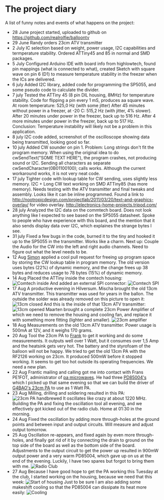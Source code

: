 The project diary
=================

A list of funny notes and events of what happens on the project:

- 28 June project started, uploaded to github on https://github.com/realrolfje/balloontv
- 29 June Randy orders 23cm ATV transmitter
- 2 July IC selection based on weight, power usage, I2C capabilities and termperature
  stability. Ordered ATTiny45 and 85 in normal and SMD packages.
- 5 July Configured Arduino IDE with board info from highlowtech, found pin mappings
  (what is connected to what), created Sketch with square wave on pin 6 (D1) to measure
  temperature stability in the freezer when the ICs are delivered.
- 6 july Added I2C library, added code for programming the SP5055, and some pseudo
  code to calculate the divider.
- 7 july Tested the ATTiny 45 (8 pin DIL housing, 8MHz) for temperature stability. Code
  for flipping a pin every 1 mS, produces aa square wave.
  At room temperature: 525,0 Hz (with some jitter)
  After 45 minutes without power in a freezer, at -20 C: 515,2 Hz (with jitter, 4% slower).
  After 20 minutes under power in the freezer, back up to 516 Hz.
  After 4 more minutes under power in the freezer, back up to 517 Hz.
  Conclusion: Temperature instability will likely not be a problem in this application.
- 8 july I2C code added, screenshot of the oscilloscope showing data being transmitted,
  looking good so far.
- 10 july Added CW sounder on pin 1. Problem: Long strings don't fit the program memory.
  When using the original idea to do cwSendText("SOME TEXT HERE"), the program crashes,
  not producing sound or I2C. Sending all characters as separate cwSendCharacter(0B01100100);
  calls works. Although the current workaround works, it is not very neat code.
- 17 july Tighter code with lookup table for CW sending, uses slightly less memory.
  I2C + Long CW text working on SMD ATTiny85 (has more memory). Needs testing with the
  ATV transmitter and final tweaks and assembly. Looks like it can be inline programmed.
  Found a link to http://nootropicdesign.com/projectlab/2011/03/20/text-and-graphics-overlay/
  for video overlay.
  http://electronics-home-projects.tripod.com/
- 28 july Analyzed the I2C data on the commtech board. Does not look anything like I
  expected to see based on the SP5055 datasheet. Spoke to people who have experience with
  this board, and the mention that it also sends display data over I2C, which explaines the
  strange bytes I see.
- 31 july Fixed a few bugs in the code, burned it to the tiny and hooked it up to the
  SP5055 in the transmitter. Works like a charm. Next up: Couple the Audio for the CW
  into the left and right audio channels. Need to figure out what the level needs to be.
- 12 Aug [Simon](http://www.hamspirit.nl/mediawiki/index.php/Main_Page) applied a cool
  pull request for freeing up program space by storing the CW lookup table in program
  memory. The old version uses bytes (22%) of dynamic memory, and the change frees up
  38 bytes and reduces usage to 78 bytes (15%) of dynamic memory.
- 14 Aug Placed the ATTiny inside the comtech housing:
  ![Comtech inside](images/comtech-with-attiny.jpg)
  And added an external SPI connector:
  ![Comtech SPI](images/comtech-with-attiny-spi.jpg)
- 17 Aug A productive evening in Hilversum. Mischa brought the old 13cm ATV transmitter.
  This transmitter was used for years in the ballon. The outside the solder was already
  removed on this picture to open it:
  ![13cm closed](images/13cm-atv-closed.jpg)
  And this is the inside of that 13cm ATV transmitter:
  ![13cm opened](images/13cm-atv-open.jpg)
  Maarten brought a complete 23cm Power Amplifier of which we need to remove the housing
  and cooling fan, and replace it with something more fitting (lighter and smaller).
  ![23cm amplifier](images/23cm-amplifier-complete.jpg)
- 18 Aug Measurements on the old 13cm ATV transmitter. Power usage is 500mA at 12V, and
  it weighs 170 grams.
- 20 Aug Tool the 23cm PA to [Frank](http://pe3frx.nl/) to get it working and do some
  measurements. It outputs well over 1 Watt, but it consumes over 1,5 Amp and the heatsink
  gets very hot. The battery and the styrofoam of the balloon will not be happy. We tried
  to get the old 13cm PA with the RF2126 working on 23cm. It produced 500mW before it
  stopped working. It seems to get too hot outside its operating frequencies. We need a
  new plan.
- 22 Aug Frantic mailing and calling got me into contact with Frans PE1FOT, administrator
  of [pa microwaves](http://www.pamicrowaves.nl). He had three [PD85004's](datasheets/pd85004.pdf)
  which I picked up that same evening so that we can build the driver of
  [G4BAO's 23cm PA](datasheets/driver_Build1_1.pdf) to use as 1 Watt PA. 
- 23 Aug Milling, drilling and soldering resulted in this PA:
  ![23cm PA handbrewed](images/23cm-PA-g4BAO-copy.jpg)
  It oscillates like crazy at about 1220 MHz. Building the PA and fixing the oscillation
  tool all evening, and we effectively got kicked out of the radio club. Home at 01:30 in
  the morning.
- 24 Aug Fixed the oscillation by adding more through-holes at the ground points and
  between input and output circuits. Will measure and adjust output tomorrow.
- 25 Aug  Oscillation re-appears, and fixed again by even more through-holes, and finally
  got rid of it by connecting the drain to ground on the top side of the board as well as
  the bottom side of the board.
  Adjustments to the output circuit to get the power up resulted in 900mW output power and
  a very warm PD85004, which gave up on us at the end of the evening. Luckily, I have two
  spares but forgot to bring them with me.
  ![Radio Club](images/23cm-pa-measurements.jpg)
- 27 Aug Because I have good hope to get the PA working this Tuesday at the club, I 
  started working on the housing, because we need that this week:
  ![Start of housing](images/start-of-housing.jpg)
  Just to be sure I am also adding some makeshift cooling so that the PD85004 can dissipate
  its heat more easily:
  ![Cooling](images/PA-cooling.jpg)
